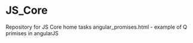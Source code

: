 JS_Core
=======

Repository for JS Core home tasks 
angular_promises.html - example of Q primises in angularJS
